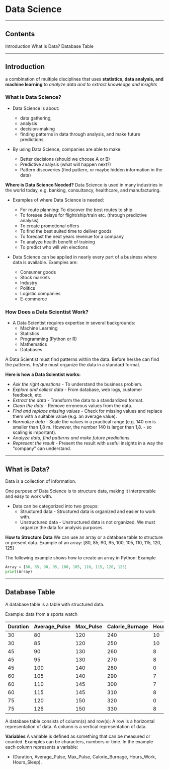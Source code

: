 # Data Science

---

## Contents

Introduction
What is Data?
Database Table



---

## Introduction
a combination of multiple disciplines that uses **statistics, data analysis, and machine learning** to *analyze data and to extract knowledge and insights*

### What is Data Science?
- Data Science is about:
    - data gathering, 
    - analysis 
    - decision-making
    - finding patterns in data through analysis, and make future predictions.

- By using Data Science, companies are able to make:
    - Better decisions (should we choose A or B)
    - Predictive analysis (what will happen next?)
    - Pattern discoveries (find pattern, or maybe hidden information in the data)

**Where is Data Science Needed?**
Data Science is used in many industries in the world today, e.g. banking, consultancy, healthcare, and manufacturing.

- Examples of where Data Science is needed:
    - For route planning: To discover the best routes to ship
    - To foresee delays for flight/ship/train etc. (through predictive analysis)
    - To create promotional offers
    - To find the best suited time to deliver goods
    - To forecast the next years revenue for a company
    - To analyze health benefit of training
    - To predict who will win elections

- Data Science can be applied in nearly every part of a business where data is available. Examples are:
    - Consumer goods
    - Stock markets
    - Industry
    - Politics
    - Logistic companies
    - E-commerce

### How Does a Data Scientist Work?
- A Data Scientist requires expertise in several backgrounds:
    - Machine Learning
    - Statistics
    - Programming (Python or R)
    - Mathematics
    - Databases

A Data Scientist must find patterns within the data. 
Before he/she can find the patterns, he/she must organize the data in a standard format.

**Here is how a Data Scientist works:**
- *Ask the right questions* - To understand the business problem.
- *Explore and collect data* - From database, web logs, customer feedback, etc.
- *Extract the data* - Transform the data to a standardized format.
- *Clean the data* - Remove erroneous values from the data.
- *Find and replace missing values* - Check for missing values and replace them with a suitable value (e.g. an average value).
- *Normalize data* - Scale the values in a practical range (e.g. 140 cm is smaller than 1,8 m. However, the number 140 is larger than 1,8. - so scaling is important).
- *Analyze data, find patterns and make future predictions.*
- *Represent the result* - Present the result with useful insights in a way the "company" can understand.

---

## What is Data?
Data is a collection of information.

One purpose of Data Science is to structure data, making it interpretable and easy to work with.

- Data can be categorized into two groups:
    - Structured data - Structured data is organized and easier to work with.
    - Unstructured data - Unstructured data is not organized. We must organize the data for analysis purposes.

**How to Structure Data**
We can use an array or a database table to structure or present data.
Example of an array:
[80, 85, 90, 95, 100, 105, 110, 115, 120, 125]

The following example shows how to create an array in Python:
Example
```python
Array = [80, 85, 90, 95, 100, 105, 110, 115, 120, 125]
print(Array)
```

---

## Database Table
A database table is a table with structured data.

Example: data from a sports watch

| Duration | Average_Pulse | Max_Pulse | Calorie_Burnage | Hours_Work | Hours_Sleep |
|----------|--------------|-----------|-----------------|------------|-------------|
| 30       | 80           | 120       | 240             | 10         | 7           |
| 30       | 85           | 120       | 250             | 10         | 7           |
| 45       | 90           | 130       | 260             | 8          | 7           |
| 45       | 95           | 130       | 270             | 8          | 7           |
| 45       | 100          | 140       | 280             | 0          | 7           |
| 60       | 105          | 140       | 290             | 7          | 8           |
| 60       | 110          | 145       | 300             | 7          | 8           |
| 60       | 115          | 145       | 310             | 8          | 8           |
| 75       | 120          | 150       | 320             | 0          | 8           |
| 75       | 125          | 150       | 330             | 8          | 8           |


A database table consists of column(s) and row(s):
A row is a horizontal representation of data.
A column is a vertical representation of data.

**Variables**
A variable is defined as something that can be measured or counted.
Examples can be characters, numbers or time.
In the example each column represents a variable:
- (Duration, Average_Pulse, Max_Pulse, Calorie_Burnage, Hours_Work, Hours_Sleep).